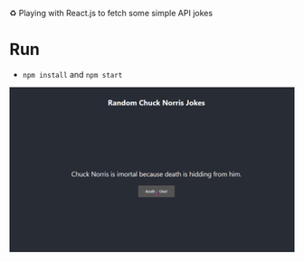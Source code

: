 
♻️ Playing with React.js to fetch some simple API jokes

# Run

- `npm install` and `npm start`


<p align="center">
  <img src="https://raw.githubusercontent.com/tutyamxx/reactjs-chucknorris/main/jokes.gif" />
 </p>
